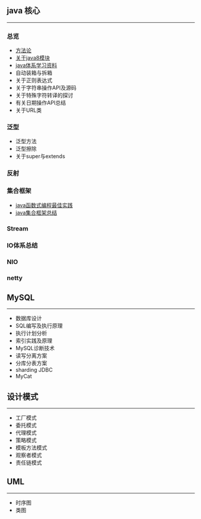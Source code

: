 ## java 核心

***

### 总览

- [方法论](docs/java-core/方法论.md)
- [关于java8模块](docs/java-core/java核心总览.md)
- [java体系学习资料](docs/java-core/java体系学习资料汇总.md)
- 自动装箱与拆箱
- 关于正则表达式
- 关于字符串操作API及源码
- 关于特殊字符转译的探讨
- 有关日期操作API总结
- 关于URL类

### 泛型

- 泛型方法
- 泛型擦除
- 关于super与extends

### 反射

### 集合框架

- [java函数式编程最佳实践](/docs/java-core/java函数式编程最佳实践.md)
- [java集合框架总结](/docs/java-core/java集合框架总结.md)

### Stream

### IO体系总结

### NIO

### netty

## MySQL

***

- 数据库设计
- SQL编写及执行原理
- 执行计划分析
- 索引实践及原理
- MySQL诊断技术
- 读写分离方案
- 分库分表方案
- sharding JDBC
- MyCat

## 设计模式

***

- 工厂模式
- 委托模式
- 代理模式
- 策略模式
- 模板方法模式
- 观察者模式
- 责任链模式

## UML

***

- 时序图
- 类图
